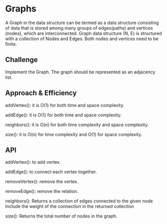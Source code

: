 # Graphs
A Graph in the data structure can be termed as a data structure consisting of data that is stored among many groups of edges(paths) and vertices (nodes), which are interconnected. Graph data structure (N, E) is structured with a collection of Nodes and Edges. Both nodes and vertices need to be finite.


## Challenge
Implement the Graph. The graph should be represented as an adjacency list.


## Approach & Efficiency
addVertex(): it is O(1) for both time and space complexity.

addEdge(): it is O(1) for both time and space complexity.

neighbors(): it is O(n) for both time complexity and space complexity.

size(): it is O(n) for time complexity and O(1) for space complexity.


## API
addVertex(): to add vertex.

addEdge(): to connect each vertex together.

removeVertex(): remove the vertex.

removeEdge(): remove the relation.

neighbors(): Returns a collection of edges connected to the given node Include the weight of the connection in the returned collection

size(): Returns the total number of nodes in the graph.